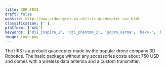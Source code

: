```yaml
---
title: 3DR IRIS
draft: false 
website: http://www.arducopter.co.uk/iris-quadcopter-uav.html
classification: ['']
platform: ['Web']
keywords: ['dji_inspire_2', 'dji_phantom_2', 'gopro_karma', 'hexo+', 'halo_drone', 'parrot_ar_drone_2.0', 'yuneec_typhoon_h']
image: logo.png
---
```

The IRIS is a prebuilt quadcopter made by the popular drone company 3D Robotics. The basic package without any accessories costs about 750 USD and comes with a wireless data antenna and a custom transmitter.
